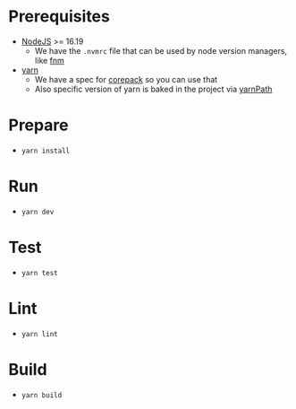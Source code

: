 # Prerequisites

- [NodeJS](https://nodejs.org/) >= 16.19
  - We have the `.nvmrc` file that can be used by node version managers, like [fnm](https://github.com/Schniz/fnm)
- [yarn](https://yarnpkg.dev/)
  - We have a spec for [corepack](https://github.com/nodejs/corepack) so you can use that
  - Also specific version of yarn is baked in the project via [yarnPath](https://yarnpkg.com/configuration/yarnrc#yarnPath)

# Prepare

- `yarn install`

# Run

- `yarn dev`

# Test

- `yarn test`

# Lint

- `yarn lint`

# Build

- `yarn build`
